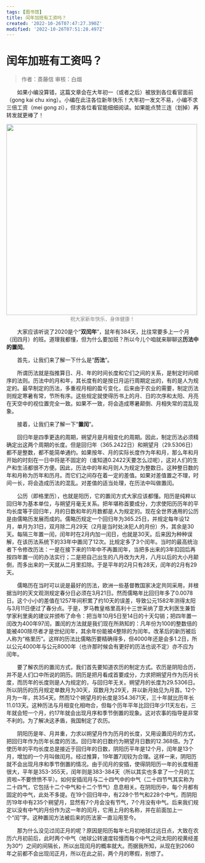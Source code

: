 ```yaml
---
tags: [图书馆]
title: 闰年加班有工资吗？
created: '2022-10-26T07:47:27.390Z'
modified: '2022-10-26T07:51:28.497Z'
---
```


# 闰年加班有工资吗？

> 作者：斎藤信
审核：白烟

&emsp;&emsp;如果小编没算错，这篇文章会在大年初一（或者之后）被放到各位看官面前（gong kai chu xing）。小编在此注各位新年快乐！大年初一发文不易，小编不求三倍工资（mei gong zi），但求各位看官能细细阅读。如果能点赞三连（划掉）再转发就更棒了！

<img src="https://tva4.sinaimg.cn/large/006UcwnJly1h7iqnbuyi8j30hs0dct9q.jpg" width=500/>
<center><font size=2px color=grey>祝大家新年快乐，身体健康！</font></center>

&emsp;&emsp;大家应该听说了2020是个“**双闰年**”，鼠年有384天，比往常要多上一个月（闰四月）的班。道理我都懂，但为什么要加班？所以今儿个咱就来聊聊这**历法中的置闰**。

&emsp;&emsp;首先，让我们来了解一下什么是“**历法**”。

&emsp;&emsp;所谓历法就是指推算日、月、年的时间长度和它们之间的关系，是制定时间顺序的法则。历法中的月和年，其长度有的是按日月运行周期定出的，有的是人为规定的。最早制定的历法，多重视月相的盈亏变化，后来由于农业的需要，制定历法则规定寒暑有常，节所有序。这些规定就使得历书上的月、日的次序和太阳、月亮在天空中的视位置完全一致。如果不一致，将会造成寒暑颠倒、月相失常的混乱现象。

&emsp;&emsp;接着，让我们来了解一下“**置闰**”。

&emsp;&emsp;回归年是四季更迭的周期，朔望月是月相变化的周期。因此，制定历法必须精确定出这两个周期的长度。但是回归年（365.2422日）和朔望月（29.5306日）都不是整数，都不能简单通约。如果按年、月的实际长度作为年和月，那么年和月开始的时刻在一日中将是不固定的（谁知道0.2422天要怎么过呢），这对人们的生产和生活都很不方便。因此，历法中的年和月则人为规定为整数日。这种整日数的年和月称为历年和历月。而它们之间存在着一定的差值。如果对差值置之不理，时间一长，将会造成历法的混乱。对差值的适当处理，在历法中叫做置闰。

&emsp;&emsp;公历（即格里历），也就是阳历，它的置闰方式大家应该都懂。阳历是纯粹以回归年为基本单位，与朔望月毫无关系。把年堪称首要成分，力求使阳历历年的平均长度等于回归年，月的日数和年的月数都是人为规定的。现在全世界通用的公历是由儒略历发展而成的。儒略历规定一个回归年为365.25日，并规定每年设12月，单月为31日，双月除二月29天（2月是当时处决犯人的月份）外，其余是30天。每隔三年置一闰，闰年时在2月内加一闰日，也就是30天。后来因为种种误解，在该历法系统下的33年中置闰了12次。比规定多了3个闰年。当时的最高统治者下令修改历法：一是在接下来的11年中不再置闰年，当把多出来的3年扣回后再按四年置一闰的办法实行；二是把自己出生的八月改为大月，八月以后的大小月颠倒，而多出来的一天就从二月里扣除。于是平年的2月只有28天，闰年的2月有29天。

&emsp;&emsp;儒略历在当时可以说是最好的历法，欧洲一些基督教国家决定共同采用，并根据当时的天文观测规定春分日必须在3月21日。然而儒略年比回归年多了0.0078日。这个小小的差值在1257年间积累了约10天的误差，导致公元1582年测得太阳与3月11日便过了春分点。于是，罗马教皇格里高利十三世采纳了意大利医生兼哲学家利里奥的建议并颁布了命令：把当年10月5日至14日的十天勾销；把四年置一闰改为400年97闰，置闰的方法就是我们现在所熟知的：凡年份为100的整数倍的能被400除尽者才是世纪闰年，其余年份能被4整除的为闰年。改革后的新历被后人称为“格里历”。这样的历法比儒略历要精确得多，但4000年还是会多1.2日，所以公元4000年与公元8000年（也许那时候会有更好的历法也说不定）亦不应为闰年。

&emsp;&emsp;要了解农历的置闰方式，我们首先要知道农历的制定方式。农历是阴阳合历，并不是人们口中所说的阴历。阴历是把月看成首要成分，力求把朔望月作为历月长度，而历年的长度则是人为规定的，与回归年无关。朔望月的长度为29.5306日。所以阴历的历月规定单数月为30天，双数月为29天，并以新月始见为月首。12个月为一年，共354天。然而12个朔望月的长度是354.3671天，三十年就比历年长11.013天。这种历法与月相变化相吻合，但每个历年平年比回归年少11天左右，三年就会短一个月，约17年就会出现月序和季节倒置的现象。这对农事的指导是非常不利的。为了解决这矛盾，我国制定了农历。

&emsp;&emsp;阴阳历是年、月并重，力求以朔望月作为历月的长度，又用设置闰月的方式，把回归年作为历年长度的历法。回归年的日数约为朔望月日数的12.368倍。为了使历年的平均长度总是接近于回归年的日数，阴阳历平年是12个月，闰年是13个月，增加的一个月叫做闰月。经过推算，19年置7闰较为合理。这样一来，阴阳历就不会出现月序和季节倒置的情况。由于闰月的安插，使得阴阳历一年的长度相差很大，平年是353-355天，闰年则是383-384天（所以其实也多拿了一个月的工资啦~不要愤愤不平）。如何安插闰月与二十四气中的中气（二十四节气其实称为二十四气，它包括十二个中气和十二个节气）息息相关。在阴阳历中，每个月都有固定的中气，此处不多提。在19个回归年中，有228个节气和228个中气，而阴阳历19年中有235个朔望月，显然有7个月会没有节气，7个月没有中气。后来我们规定以没有中气的月份作为这一年的闰月，它用上月的名称，并在前面加上一个“闰”字。这种置闰方法被后来的历法家一直沿用至今。

&emsp;&emsp;那为什么没见过闰正月的呢？原因是阳历每年七月初地球过远日点，大致在农历六月初前后，此时两个中气（地球公转速度较慢而每个中气之间太阳的视黄经差为30°）之间的间隔长，所以出现闰月的概率就大。而据我所知，从现在到2060年之前都不会出现闰正月，所以在此之前，两个月的寒假，别想了。
